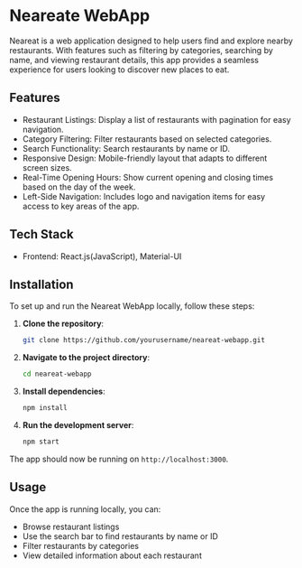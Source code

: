 
# Neareate WebApp

Neareat is a web application designed to help users find and explore nearby restaurants. With features such as filtering by categories, searching by name, and viewing restaurant details, this app provides a seamless experience for users looking to discover new places to eat.



## Features
- Restaurant Listings: Display a list of restaurants with pagination for easy navigation.
- Category Filtering: Filter restaurants based on selected categories.
- Search Functionality: Search restaurants by name or ID.
- Responsive Design: Mobile-friendly layout that adapts to different screen sizes.
- Real-Time Opening Hours: Show current opening and closing times based on the day of the week.
- Left-Side Navigation: Includes logo and navigation items for easy access to key areas of the app.
## Tech Stack
- Frontend: React.js(JavaScript), Material-UI
## Installation

To set up and run the Neareat WebApp locally, follow these steps:

1. **Clone the repository**:
    ```sh
    git clone https://github.com/yourusername/neareat-webapp.git
    ```

2. **Navigate to the project directory**:
    ```sh
    cd neareat-webapp
    ```

3. **Install dependencies**:
    ```sh
    npm install
    ```

4. **Run the development server**:
    ```sh
    npm start
    ```

The app should now be running on `http://localhost:3000`.
## Usage
Once the app is running locally, you can:

- Browse restaurant listings
- Use the search bar to find restaurants by name or ID
- Filter restaurants by categories
- View detailed information about each restaurant
